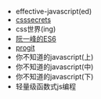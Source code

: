 - effective-javascript(ed)
- [csssecrets](http://play.csssecrets.io/)
- css世界(ing)
- [阮一峰的ES6](http://es6.ruanyifeng.com/)
- [progit](https://git-scm.com/book/zh/v2)
- 你不知道的javascript(上)
- 你不知道的javascript(中)
- 你不知道的javascript(下)
- 轻量级函数式js编程
